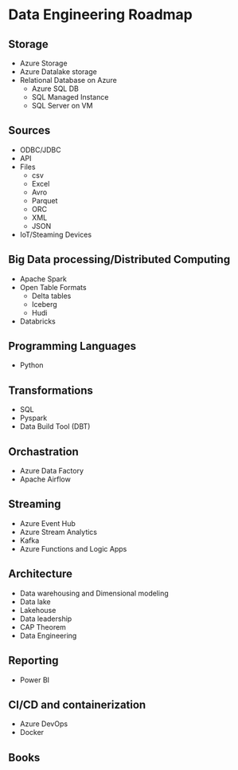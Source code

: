 # Data Engineering Roadmap

## Storage

- Azure Storage
- Azure Datalake storage
- Relational Database on Azure
    - Azure SQL DB
	- SQL Managed Instance
    - SQL Server on VM

## Sources

- ODBC/JDBC
- API
- Files
	- csv
	- Excel
	- Avro
	- Parquet
    - ORC
    - XML
    - JSON
- IoT/Steaming Devices
	
## Big Data processing/Distributed Computing

- Apache Spark
- Open Table Formats
    - Delta tables
    - Iceberg
    - Hudi
- Databricks
	
## Programming Languages

- Python
    
## Transformations

- SQL
- Pyspark
- Data Build Tool (DBT)
	
## Orchastration

- Azure Data Factory
- Apache Airflow
	
## Streaming

- Azure Event Hub
- Azure Stream Analytics
- Kafka
- Azure Functions and Logic Apps
	
## Architecture

- Data warehousing and Dimensional modeling
- Data lake
- Lakehouse
- Data leadership
- CAP Theorem
- Data Engineering
	
## Reporting

- Power BI
	
## CI/CD and containerization

- Azure DevOps
- Docker
	
## Books
	